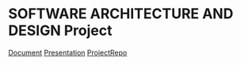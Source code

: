 # SOFTWARE ARCHITECTURE AND DESIGN Project
[Document](https://docs.google.com/document/d/1VQUSAFWKW2doh8wIQZe4aP394fesWaxxP3LEc1a18OM/edit)
[Presentation](https://www.canva.com/design/DAEv_JRNq44/0xzSFx3jdV8UfUuOL1yT6Q/edit)
[ProjectRepo](https://github.com/SAD-GROUPWORK/bitcoin)
